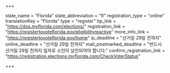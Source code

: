 +++

state_name = "Florida"
state_abbreviation = "fl"
registration_type = "online"
translationKey = "Florida"
type = "register"
hp_link = "https://dos.myflorida.com/elections/"
registration_link = "https://registertovoteflorida.gov/eligibilityreactive"
more_info_link = "https://registertovoteflorida.gov/home"
ip_deadline = "선거일 29일 전까지"
online_deadline = "선거일 29일 전까지"
mail_postmarked_deadline = "반드시 선거일 29일 전까지 일자로 소인이 날인되어야 합니다."
confirm_registration_link = "https://registration.elections.myflorida.com/CheckVoterStatus"

+++